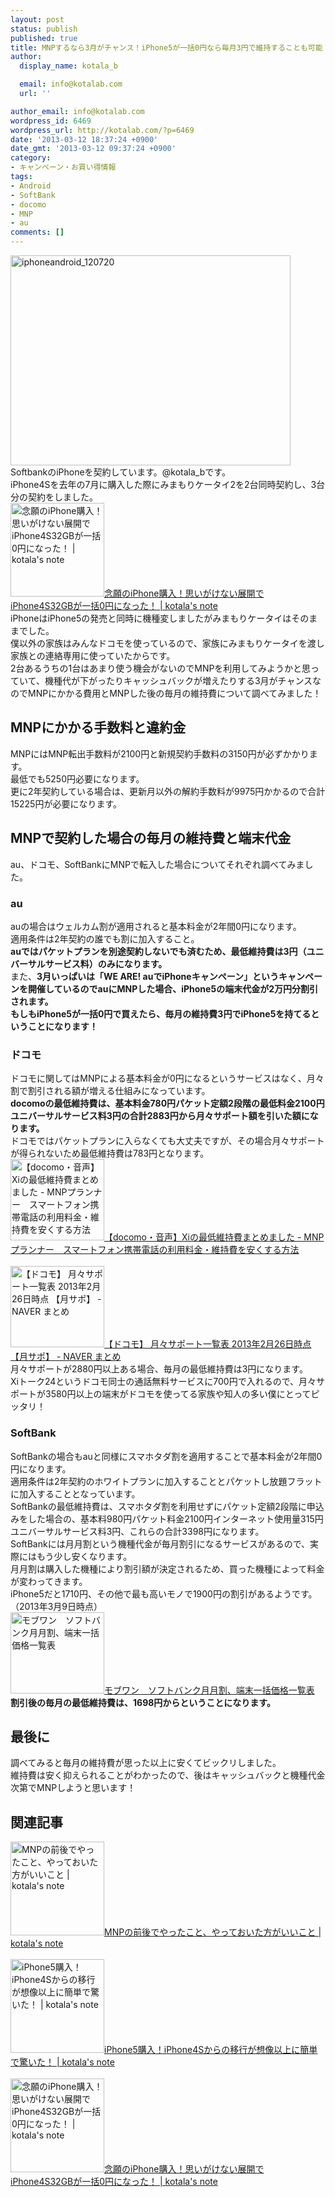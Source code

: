 ```yaml
---
layout: post
status: publish
published: true
title: MNPするなら3月がチャンス！iPhone5が一括0円なら毎月3円で維持することも可能！
author:
  display_name: kotala_b

  email: info@kotalab.com
  url: ''

author_email: info@kotalab.com
wordpress_id: 6469
wordpress_url: http://kotalab.com/?p=6469
date: '2013-03-12 18:37:24 +0900'
date_gmt: '2013-03-12 09:37:24 +0900'
category:
- キャンペーン・お買い得情報
tags:
- Android
- SoftBank
- docomo
- MNP
- au
comments: []
---
```

<p><img src="http://kotalab.com/wp-content/uploads/iphoneandroid_120720.jpg" alt="iphoneandroid_120720" width="448" height="336" class="alignnone size-full wp-image-1569" /><br />
SoftbankのiPhoneを契約しています。@kotala_bです。<br />
iPhone4Sを去年の7月に購入した際にみまもりケータイ2を2台同時契約し、3台分の契約をしました。<br />
<a href="http://kotalab.com/iphone4s32gb-0yen" target="_blank"><img  class="alignleft" src="http://kotalab.com/wp-content/uploads/mnp_20120712_06.jpg" alt="念願のiPhone購入！思いがけない展開でiPhone4S32GBが一括0円になった！ | kotala's note" width="150" /></a><a href="http://kotalab.com/iphone4s32gb-0yen" target="_blank">念願のiPhone購入！思いがけない展開でiPhone4S32GBが一括0円になった！ | kotala's note</a><br style="clear:both;" />iPhoneはiPhone5の発売と同時に機種変しましたがみまもりケータイはそのままでした。<br />
僕以外の家族はみんなドコモを使っているので、家族にみまもりケータイを渡し家族との連絡専用に使っていたからです。<br />
2台あるうちの1台はあまり使う機会がないのでMNPを利用してみようかと思っていて、機種代が下がったりキャッシュバックが増えたりする3月がチャンスなのでMNPにかかる費用とMNPした後の毎月の維持費について調べてみました！<br />
<!--more--></p>
<h2>MNPにかかる手数料と違約金</h2>
<p>MNPにはMNP転出手数料が2100円と新規契約手数料の3150円が必ずかかります。<br />
最低でも5250円必要になります。<br />
更に2年契約している場合は、更新月以外の解約手数料が9975円かかるので合計15225円が必要になります。</p>
<h2>MNPで契約した場合の毎月の維持費と端末代金</h2>
<p>au、ドコモ、SoftBankにMNPで転入した場合についてそれぞれ調べてみました。</p>
<h3>au</h3>
<p>auの場合はウェルカム割が適用されると基本料金が2年間0円になります。<br />
適用条件は2年契約の誰でも割に加入すること。<br />
<strong>auではパケットプランを別途契約しないでも済むため、最低維持費は3円（ユニバーサルサービス料）のみになります。</strong><br />
また、<strong>3月いっぱいは「WE ARE! auでiPhoneキャンペーン」というキャンペーンを開催しているのでauにMNPした場合、iPhone5の端末代金が2万円分割引されます。<br />
もしもiPhone5が一括0円で買えたら、毎月の維持費3円でiPhone5を持てるということになります！</strong></p>
<h3>ドコモ</h3>
<p>ドコモに関してはMNPによる基本料金が0円になるというサービスはなく、月々割で割引される額が増える仕組みになっています。<br />
<strong>docomoの最低維持費は、基本料金780円パケット定額2段階の最低料金2100円ユニバーサルサービス料3円の合計2883円から月々サポート額を引いた額になります。</strong><br />
ドコモではパケットプランに入らなくても大丈夫ですが、その場合月々サポートが得られないため最低維持費は783円となります。<br />
<a href="http://androidandandroid.blog.fc2.com/blog-entry-23.html" target="_blank"><img  class="alignleft" src="http://capture.heartrails.com/150x130?http://androidandandroid.blog.fc2.com/blog-entry-23.html" alt="【docomo・音声】Xiの最低維持費まとめました - MNPプランナー　スマートフォン携帯電話の利用料金・維持費を安くする方法" width="150" height="130" /></a><a href="http://androidandandroid.blog.fc2.com/blog-entry-23.html" target="_blank">【docomo・音声】Xiの最低維持費まとめました - MNPプランナー　スマートフォン携帯電話の利用料金・維持費を安くする方法</a><a href="http://b.hatena.ne.jp/entry/http://androidandandroid.blog.fc2.com/blog-entry-23.html" target="_blank"><img border="0" src="http://b.hatena.ne.jp/entry/image/http://androidandandroid.blog.fc2.com/blog-entry-23.html" alt="" /></a><br style="clear:both;" /><br />
<a href="http://matome.naver.jp/odai/2134689699364484801" target="_blank"><img  class="alignleft" src="http://capture.heartrails.com/150x130?http://matome.naver.jp/odai/2134689699364484801" alt="【ドコモ】 月々サポート一覧表 2013年2月26日時点 【月サポ】 - NAVER まとめ" width="150" height="130" /></a><a href="http://matome.naver.jp/odai/2134689699364484801" target="_blank">【ドコモ】 月々サポート一覧表 2013年2月26日時点 【月サポ】 - NAVER まとめ</a><a href="http://b.hatena.ne.jp/entry/http://matome.naver.jp/odai/2134689699364484801" target="_blank"><img border="0" src="http://b.hatena.ne.jp/entry/image/http://matome.naver.jp/odai/2134689699364484801" alt="" /></a><br style="clear:both;" />月々サポートが2880円以上ある場合、毎月の最低維持費は3円になります。<br />
Xiトーク24というドコモ同士の通話無料サービスに700円で入れるので、月々サポートが3580円以上の端末がドコモを使ってる家族や知人の多い僕にとってピッタリ！</p>
<h3>SoftBank</h3>
<p>SoftBankの場合もauと同様にスマホタダ割を適用することで基本料金が2年間0円になります。<br />
適用条件は2年契約のホワイトプランに加入することとパケットし放題フラットに加入することとなっています。<br />
SoftBankの最低維持費は、スマホタダ割を利用せずにパケット定額2段階に申込みをした場合の、基本料980円パケット料金2100円インターネット使用量315円ユニバーサルサービス料3円、これらの合計3398円になります。<br />
SoftBankには月月割という機種代金が毎月割引になるサービスがあるので、実際にはもう少し安くなります。<br />
月月割は購入した機種により割引額が決定されるため、買った機種によって料金が変わってきます。<br />
iPhone5だと1710円、その他で最も高いモノで1900円の割引があるようです。（2013年3月9日時点）<br />
<a href="http://mobu-one.net/support/softbank001.html" target="_blank"><img  class="alignleft" src="http://capture.heartrails.com/150x130?http://mobu-one.net/support/softbank001.html" alt="モブワン　ソフトバンク月月割、端末一括価格一覧表" width="150" height="130" /></a><a href="http://mobu-one.net/support/softbank001.html" target="_blank">モブワン　ソフトバンク月月割、端末一括価格一覧表</a><a href="http://b.hatena.ne.jp/entry/http://mobu-one.net/support/softbank001.html" target="_blank"><img border="0" src="http://b.hatena.ne.jp/entry/image/http://mobu-one.net/support/softbank001.html" alt="" /></a><br style="clear:both;" /><strong>割引後の毎月の最低維持費は、1698円からということになります。</strong></p>
<h2>最後に</h2>
<p>調べてみると毎月の維持費が思った以上に安くてビックリしました。<br />
維持費は安く抑えられることがわかったので、後はキャッシュバックと機種代金次第でMNPしようと思います！</p>
<h2 class="rele">関連記事</h2>
<p><a href="http://kotalab.com/mnp-todobetter" target="_blank"><img  class="alignleft" src="http://kotalab.com/wp-content/uploads/mnp_20120712_06.jpg" alt="MNPの前後でやったこと、やっておいた方がいいこと | kotala's note" width="150" /></a><a href="http://kotalab.com/mnp-todobetter" target="_blank">MNPの前後でやったこと、やっておいた方がいいこと | kotala's note</a><br style="clear:both;" /><br />
<a href="http://kotalab.com/from-iphone4s-to-iphone5" target="_blank"><img  class="alignleft" src="http://kotalab.com/wp-content/uploads/iphone5_120924_03.jpg" alt="iPhone5購入！iPhone4Sからの移行が想像以上に簡単で驚いた！ | kotala's note" width="150" /></a><a href="http://kotalab.com/from-iphone4s-to-iphone5" target="_blank">iPhone5購入！iPhone4Sからの移行が想像以上に簡単で驚いた！ | kotala's note</a><br style="clear:both;" /><br />
<a href="http://kotalab.com/iphone4s32gb-0yen" target="_blank"><img  class="alignleft" src="http://kotalab.com/wp-content/uploads/mnp_20120712_06.jpg" alt="念願のiPhone購入！思いがけない展開でiPhone4S32GBが一括0円になった！ | kotala's note" width="150" /></a><a href="http://kotalab.com/iphone4s32gb-0yen" target="_blank">念願のiPhone購入！思いがけない展開でiPhone4S32GBが一括0円になった！ | kotala's note</a><br style="clear:both;" /></p>
